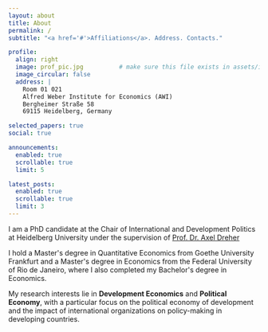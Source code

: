 ```yaml
---
layout: about
title: About
permalink: /
subtitle: "<a href='#'>Affiliations</a>. Address. Contacts."

profile:
  align: right
  image: prof_pic.jpg          # make sure this file exists in assets/img/
  image_circular: false
  address: |
    Room 01 021
    Alfred Weber Institute for Economics (AWI)
    Bergheimer Straße 58
    69115 Heidelberg, Germany

selected_papers: true
social: true

announcements:
  enabled: true
  scrollable: true
  limit: 5

latest_posts:
  enabled: true
  scrollable: true
  limit: 3
---
```


I am a PhD candidate at the Chair of International and Development Politics at Heidelberg University under the supervision of [Prof. Dr. Axel Dreher](https://axel-dreher.de/)  

I hold a Master's degree in Quantitative Economics from Goethe University Frankfurt and a Master's degree in Economics from the Federal University of Rio de Janeiro, where I also completed my Bachelor's degree in Economics.  

My research interests lie in **Development Economics** and **Political Economy**, with a particular focus on the political economy of development and the impact of international organizations on policy-making in developing countries.
